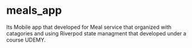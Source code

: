 # meals_app

Its Mobile app that developed for Meal service that organized with catagories and using Riverpod state managment that developed under a course UDEMY.